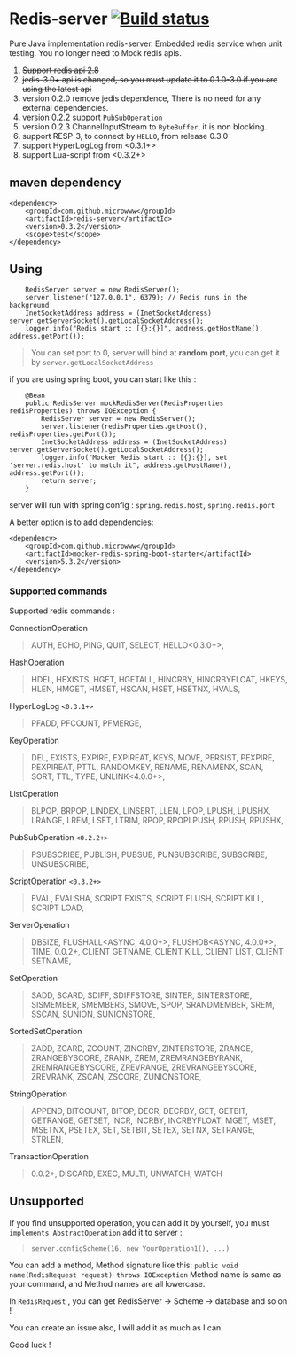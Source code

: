 # Redis-server [![Build status](https://ci.appveyor.com/api/projects/status/fu71vlj9n9bixadg/branch/dev?svg=true)](https://ci.appveyor.com/project/lichangshu/redis-mock)
Pure Java implementation redis-server. Embedded redis service when unit testing. You no longer need to Mock redis apis.

1. ~~Support redis api 2.8~~
2. ~~jedis-3.0+ api is changed, so you must update it to 0.1.0-3.0 if you are using the latest api~~
3. version 0.2.0 remove jedis dependence, There is no need for any external dependencies.
4. version 0.2.2 support `PubSubOperation` 
5. version 0.2.3 ChannelInputStream to `ByteBuffer`, it is non blocking.
6. support RESP-3, to connect by `HELLO`, from release 0.3.0
7. support HyperLogLog from <0.3.1+>
8. support Lua-script from <0.3.2+>

## maven dependency

```
<dependency>
    <groupId>com.github.microwww</groupId>
    <artifactId>redis-server</artifactId>
    <version>0.3.2</version>
    <scope>test</scope>
</dependency>
```
## Using
```
    RedisServer server = new RedisServer();
    server.listener("127.0.0.1", 6379); // Redis runs in the background
    InetSocketAddress address = (InetSocketAddress) server.getServerSocket().getLocalSocketAddress();
    logger.info("Redis start :: [{}:{}]", address.getHostName(), address.getPort());
```
> You can set port to 0, server will bind at **random port**, you can get it by `server.getLocalSocketAddress`

if you are using spring boot, you can start like this :
```
    @Bean
    public RedisServer mockRedisServer(RedisProperties redisProperties) throws IOException {
        RedisServer server = new RedisServer();
        server.listener(redisProperties.getHost(), redisProperties.getPort());
        InetSocketAddress address = (InetSocketAddress) server.getServerSocket().getLocalSocketAddress();
        logger.info("Mocker Redis start :: [{}:{}], set 'server.redis.host' to match it", address.getHostName(), address.getPort());
        return server;
    }

```
server will run with spring config : `spring.redis.host`, `spring.redis.port`

A better option is to add dependencies:
```
<dependency>
    <groupId>com.github.microwww</groupId>
    <artifactId>mocker-redis-spring-boot-starter</artifactId>
    <version>5.3.2</version>
</dependency>
```

### Supported commands
Supported redis commands :

ConnectionOperation
>  AUTH, ECHO, PING, QUIT, SELECT, HELLO<0.3.0+>,

HashOperation
>  HDEL, HEXISTS, HGET, HGETALL, HINCRBY, HINCRBYFLOAT, HKEYS, HLEN, HMGET, HMSET, HSCAN, HSET, HSETNX, HVALS, 

HyperLogLog `<0.3.1+>`
>  PFADD, PFCOUNT, PFMERGE, 

KeyOperation
>  DEL, EXISTS, EXPIRE, EXPIREAT, KEYS, MOVE, PERSIST, PEXPIRE, PEXPIREAT, PTTL, RANDOMKEY, RENAME, RENAMENX, SCAN, SORT, TTL, TYPE, UNLINK<4.0.0+>,

ListOperation
>  BLPOP, BRPOP, LINDEX, LINSERT, LLEN, LPOP, LPUSH, LPUSHX, LRANGE, LREM, LSET, LTRIM, RPOP, RPOPLPUSH, RPUSH, RPUSHX, 

PubSubOperation `<0.2.2+>`
>  PSUBSCRIBE, PUBLISH, PUBSUB, PUNSUBSCRIBE, SUBSCRIBE, UNSUBSCRIBE, 

ScriptOperation `<0.3.2+>`
>  EVAL, EVALSHA, SCRIPT EXISTS, SCRIPT FLUSH, SCRIPT KILL, SCRIPT LOAD,

ServerOperation
>  DBSIZE, FLUSHALL<ASYNC, 4.0.0+>, FLUSHDB<ASYNC, 4.0.0+>, TIME, 0.0.2+, CLIENT GETNAME, CLIENT KILL, CLIENT LIST, CLIENT SETNAME,

SetOperation
>  SADD, SCARD, SDIFF, SDIFFSTORE, SINTER, SINTERSTORE, SISMEMBER, SMEMBERS, SMOVE, SPOP, SRANDMEMBER, SREM, SSCAN, SUNION, SUNIONSTORE, 

SortedSetOperation
>  ZADD, ZCARD, ZCOUNT, ZINCRBY, ZINTERSTORE, ZRANGE, ZRANGEBYSCORE, ZRANK, ZREM, ZREMRANGEBYRANK, ZREMRANGEBYSCORE, ZREVRANGE, ZREVRANGEBYSCORE, ZREVRANK, ZSCAN, ZSCORE, ZUNIONSTORE, 

StringOperation
>  APPEND, BITCOUNT, BITOP, DECR, DECRBY, GET, GETBIT, GETRANGE, GETSET, INCR, INCRBY, INCRBYFLOAT, MGET, MSET, MSETNX, PSETEX, SET, SETBIT, SETEX, SETNX, SETRANGE, STRLEN, 

TransactionOperation
> 0.0.2+, DISCARD, EXEC, MULTI, UNWATCH, WATCH

## Unsupported 
If you find unsupported operation, you can add it by yourself, you must `implements AbstractOperation` add it to server :
> `server.configScheme(16, new YourOperation1(), ...)` 

You can add a method, Method signature like this:
 `public void name(RedisRequest request) throws IOException`
Method name is same as your command, and Method names are all lowercase.

In `RedisRequest` , you can get RedisServer -> Scheme -> database and so on !

You can create an issue also, I will add it as much as I can.

Good luck !
